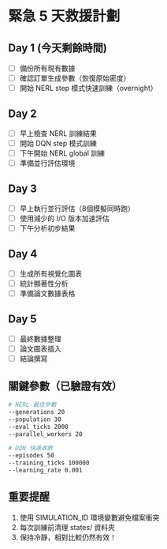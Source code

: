 # 緊急 5 天救援計劃

## Day 1 (今天剩餘時間)
- [ ] 備份所有現有數據
- [ ] 確認訂單生成參數（恢復原始密度）
- [ ] 開始 NERL step 模式快速訓練（overnight）

## Day 2 
- [ ] 早上檢查 NERL 訓練結果
- [ ] 開始 DQN step 模式訓練
- [ ] 下午開始 NERL global 訓練
- [ ] 準備並行評估環境

## Day 3
- [ ] 早上執行並行評估（8個模擬同時跑）
- [ ] 使用減少的 I/O 版本加速評估
- [ ] 下午分析初步結果

## Day 4
- [ ] 生成所有視覺化圖表
- [ ] 統計顯著性分析
- [ ] 準備論文數據表格

## Day 5
- [ ] 最終數據整理
- [ ] 論文圖表插入
- [ ] 結論撰寫

## 關鍵參數（已驗證有效）
```bash
# NERL 最佳參數
--generations 20
--population 30
--eval_ticks 2000
--parallel_workers 20

# DQN 快速收斂
--episodes 50
--training_ticks 100000
--learning_rate 0.001
```

## 重要提醒
1. 使用 SIMULATION_ID 環境變數避免檔案衝突
2. 每次訓練前清理 states/ 資料夾
3. 保持冷靜，相對比較仍然有效！